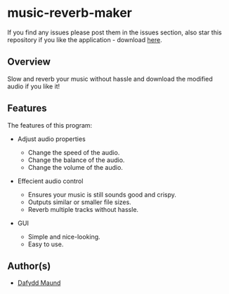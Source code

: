 # music-reverb-maker
If you find any issues please post them in the issues section, also star this repository if you like the application - download [here](https://github.com/Stryzhh/music-reverb-maker/releases).

## Overview
Slow and reverb your music without hassle and download the modified audio if you like it!

## Features

The features of this program:

* Adjust audio properties
  * Change the speed of the audio.
  * Change the balance of the audio.
  * Change the volume of the audio.

* Effecient audio control
  * Ensures your music is still sounds good and crispy.
  * Outputs similar or smaller file sizes.
  * Reverb multiple tracks without hassle.

* GUI
  * Simple and nice-looking.
  * Easy to use.

## Author(s)
* [Dafydd Maund](https://github.com/Stryzhh)
